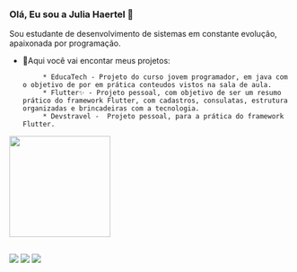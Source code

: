 ### Olá, Eu sou a Julia Haertel 👋

Sou estudante de desenvolvimento de sistemas em constante evolução, apaixonada por programação.

 - 🌱Aqui você vai encontar meus projetos:

            * EducaTech - Projeto do curso jovem programador, em java com o objetivo de por em prática conteudos vistos na sala de aula.
            * Flutter✨ - Projeto pessoal, com objetivo de ser um resumo prático do framework Flutter, com cadastros, consulatas, estrutura organizadas e brincadeiras com a tecnologia.
            * Devstravel -  Projeto pessoal, para a prática do framework Flutter.

<img float="right" height="180em" src="https://github-readme-stats.vercel.app/api?hide_border=false&username=juliahaertel&show_icons=true&include_all_commits=true" />

##

<a href="https://www.linkedin.com/in/julia-ballen-haertel-71242120b" target="_blank"><img src="https://img.shields.io/badge/LinkedIn-0077B5?style=for-the-badge&logo=linkedin&logoColor=white" target="_blank"></a> 
<a href="https://www.instagram.com/juliabahaertel" target="_blank"><img src="https://img.shields.io/badge/Instagram-E4405F?style=for-the-badge&logo=instagram&logoColor=white" target="_blank"></a>
<a href = "mailto:juuliaballenhaertel@gmail.com"><img src="https://img.shields.io/badge/Gmail-D14836?style=for-the-badge&logo=gmail&logoColor=white" target="_blank"></a>
